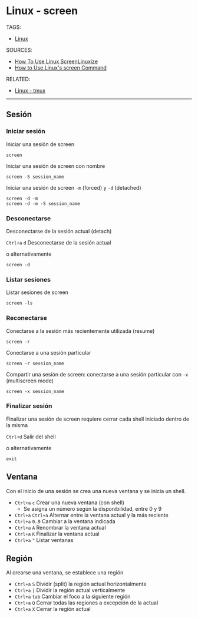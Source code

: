 # Linux - screen

TAGS:

- [Linux](Linux.md)

SOURCES:

- [How To Use Linux ScreenLinuxize](https://linuxize.com/post/how-to-use-linux-screen/)
- [How to Use Linux's screen Command](https://www.howtogeek.com/662422/how-to-use-linuxs-screen-command/)

RELATED:

- [Linux - tmux](Linux-tmux.md)


---

## Sesión

### Iniciar sesión

Iniciar una sesión de screen

```shell
screen
```

Iniciar una sesión de screen con nombre

```shell
screen -S session_name
```

Iniciar una sesión de screen `-m` (forced) y `-d` (detached)

```shell
screen -d -m
screen -d -m -S session_name
```

### Desconectarse

Desconectarse de la sesión actual (detach)

`Ctrl+a` `d` Desconectarse de la sesión actual

o alternativamente

```shell
screen -d
```

### Listar sesiones

Listar sesiones de screen

```shell
screen -ls
```

### Reconectarse

Conectarse a la sesión más recientemente utilizada (resume)

```shell
screen -r
```

Conectarse a una sesión particular

```shell
screen -r session_name
```

Compartir una sesión de screen: conectarse a una sesión particular con `-x` (multiscreen mode)

```shell
screen -x session_name
```

### Finalizar sesión

Finalizar una sesión de screen requiere cerrar cada shell iniciado dentro de la misma

`Ctrl+d` Salir del shell

o alternativamente

```shell
exit
```

## Ventana

Con el inicio de una sesión se crea una nueva ventana y se inicia un shell.

- `Ctrl+a` `c` Crear una nueva ventana (con shell)
    - Se asigna un número según la disponibilidad, entre 0 y 9
- `Ctrl+a` `Ctrl+a` Alternar entre la ventana actual y la más reciente
- `Ctrl+a` `0`..`9` Cambiar a la ventana indicada
- `Ctrl+a` `A` Renombrar la ventana actual
- `Ctrl+a` `K` Finalizar la ventana actual
- `Ctrl+a` `"` Listar ventanas

## Región

Al crearse una ventana, se establece una región

- `Ctrl+a` `S` Dividir (split) la región actual horizontalmente
- `Ctrl+a` `|` Dividir la región actual verticalmente
- `Ctrl+a` `tab` Cambiar el foco a la siguiente región
- `Ctrl+a` `Q` Cerrar todas las regiones a excepción de la actual
- `Ctrl+a` `X` Cerrar la región actual
